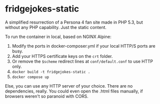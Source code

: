 # fridgejokes-static
A simplified resurrection of a Persona 4 fan site made in PHP 5.3, but without any PHP capability. Just the static content.

To run the container in local, based on NGINX Alpine:
1. Modify the ports in docker-composer.yml if your local HTTP/S ports are busy.
2. Add your HTTPS certificate keys on the `crt` folder.
3. Or remove the `$scheme` redirect lines at `conf/default.conf` to use HTTP only.
4. `docker build -t fridgejokes-static .`
5. `docker compose up`

Else, you can use any HTTP server of your choice. There are no dependencies, really.
You could even open the .html files manually, if browsers weren't so paranoid with CORS.
